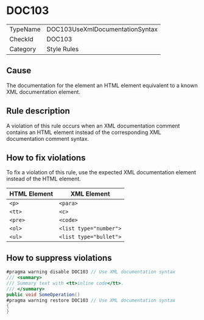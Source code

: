 # DOC103

<table>
<tr>
  <td>TypeName</td>
  <td>DOC103UseXmlDocumentationSyntax</td>
</tr>
<tr>
  <td>CheckId</td>
  <td>DOC103</td>
</tr>
<tr>
  <td>Category</td>
  <td>Style Rules</td>
</tr>
</table>

## Cause

The documentation for the element an HTML element equivalent to a known XML documentation element.

## Rule description

A violation of this rule occurs when an XML documentation comment contains an HTML element instead of the corresponding
XML documentation comment syntax.

## How to fix violations

To fix a violation of this rule, use the expected XML documentation element instead of the HTML element.

| HTML Element | XML Element |
| --- | --- |
| `<p>` | `<para>` |
| `<tt>` | `<c>` |
| `<pre>` | `<code>` |
| `<ol>` | `<list type="number">` |
| `<ul>` | `<list type="bullet">` |

## How to suppress violations

```csharp
#pragma warning disable DOC103 // Use XML documentation syntax
/// <summary>
/// Summary text with <tt>inline code</tt>.
/// </summary>
public void SomeOperation()
#pragma warning restore DOC103 // Use XML documentation syntax
{
}
```
